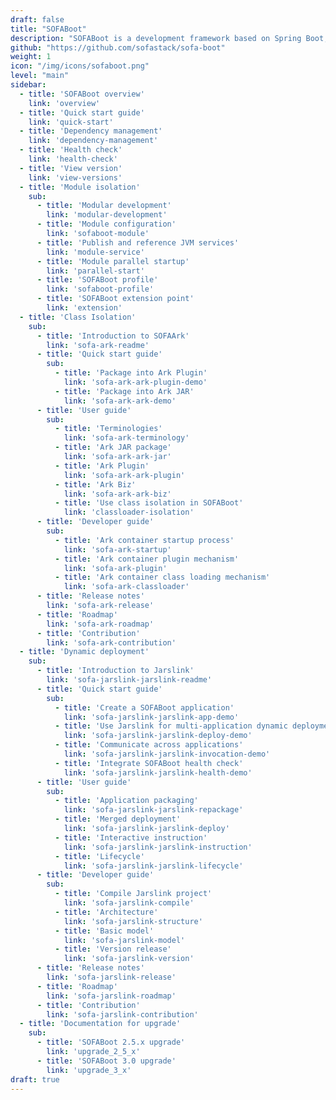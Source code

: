 ```yaml
---
draft: false
title: "SOFABoot"
description: "SOFABoot is a development framework based on Spring Boot, provides capabilities such as Readiness Check, class isolation, log space isolation and asynchronous initialization of bean."
github: "https://github.com/sofastack/sofa-boot"
weight: 1
icon: "/img/icons/sofaboot.png"
level: "main"
sidebar:
  - title: 'SOFABoot overview'
    link: 'overview'
  - title: 'Quick start guide'
    link: 'quick-start'
  - title: 'Dependency management'
    link: 'dependency-management'
  - title: 'Health check'
    link: 'health-check'
  - title: 'View version'
    link: 'view-versions'
  - title: 'Module isolation'
    sub:
      - title: 'Modular development'
        link: 'modular-development'
      - title: 'Module configuration'
        link: 'sofaboot-module'
      - title: 'Publish and reference JVM services'
        link: 'module-service'
      - title: 'Module parallel startup'
        link: 'parallel-start'
      - title: 'SOFABoot profile'
        link: 'sofaboot-profile'
      - title: 'SOFABoot extension point'
        link: 'extension'
  - title: 'Class Isolation'
    sub:
      - title: 'Introduction to SOFAArk'
        link: 'sofa-ark-readme'
      - title: 'Quick start guide'
        sub:
          - title: 'Package into Ark Plugin'
            link: 'sofa-ark-ark-plugin-demo'
          - title: 'Package into Ark JAR'
            link: 'sofa-ark-ark-demo'
      - title: 'User guide'
        sub:
          - title: 'Terminologies'
            link: 'sofa-ark-terminology'
          - title: 'Ark JAR package'
            link: 'sofa-ark-ark-jar'
          - title: 'Ark Plugin'
            link: 'sofa-ark-ark-plugin'
          - title: 'Ark Biz'
            link: 'sofa-ark-ark-biz'
          - title: 'Use class isolation in SOFABoot'
            link: 'classloader-isolation'
      - title: 'Developer guide'
        sub:
          - title: 'Ark container startup process'
            link: 'sofa-ark-startup'
          - title: 'Ark container plugin mechanism'
            link: 'sofa-ark-plugin'
          - title: 'Ark container class loading mechanism'
            link: 'sofa-ark-classloader'
      - title: 'Release notes'
        link: 'sofa-ark-release'
      - title: 'Roadmap'
        link: 'sofa-ark-roadmap'
      - title: 'Contribution'
        link: 'sofa-ark-contribution'
  - title: 'Dynamic deployment'
    sub:
      - title: 'Introduction to Jarslink'
        link: 'sofa-jarslink-jarslink-readme'
      - title: 'Quick start guide'
        sub:
          - title: 'Create a SOFABoot application'
            link: 'sofa-jarslink-jarslink-app-demo'
          - title: 'Use Jarslink for multi-application dynamic deployment'
            link: 'sofa-jarslink-jarslink-deploy-demo'
          - title: 'Communicate across applications'
            link: 'sofa-jarslink-jarslink-invocation-demo'
          - title: 'Integrate SOFABoot health check'
            link: 'sofa-jarslink-jarslink-health-demo'
      - title: 'User guide'
        sub:
          - title: 'Application packaging'
            link: 'sofa-jarslink-jarslink-repackage'
          - title: 'Merged deployment'
            link: 'sofa-jarslink-jarslink-deploy'
          - title: 'Interactive instruction'
            link: 'sofa-jarslink-jarslink-instruction'
          - title: 'Lifecycle'
            link: 'sofa-jarslink-jarslink-lifecycle'
      - title: 'Developer guide'
        sub:
          - title: 'Compile Jarslink project'
            link: 'sofa-jarslink-compile'
          - title: 'Architecture'
            link: 'sofa-jarslink-structure'
          - title: 'Basic model'
            link: 'sofa-jarslink-model'
          - title: 'Version release'
            link: 'sofa-jarslink-version'
      - title: 'Release notes'
        link: 'sofa-jarslink-release'
      - title: 'Roadmap'
        link: 'sofa-jarslink-roadmap'
      - title: 'Contribution'
        link: 'sofa-jarslink-contribution'
  - title: 'Documentation for upgrade'
    sub:
      - title: 'SOFABoot 2.5.x upgrade'
        link: 'upgrade_2_5_x'
      - title: 'SOFABoot 3.0 upgrade'
        link: 'upgrade_3_x'
draft: true
---
```

